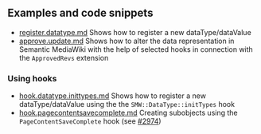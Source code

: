 
## Examples and code snippets

* [register.datatype.md](register.datatype.md) Shows how to register a new dataType/dataValue
* [approve.update.md](approve.update.md) Shows how to alter the data representation in Semantic MediaWiki with the help of selected hooks in connection with the `ApprovedRevs` extension

### Using hooks

* [hook.datatype.inittypes.md](hook.datatype.inittypes.md) Shows how to register a new dataType/dataValue using the the `SMW::DataType::initTypes` hook
* [hook.pagecontentsavecomplete.md](hook.pagecontentsavecomplete.md) Creating subobjects using the `PageContentSaveComplete` hook (see [#2974](https://github.com/SemanticMediaWiki/SemanticMediaWiki/issues/2974))
